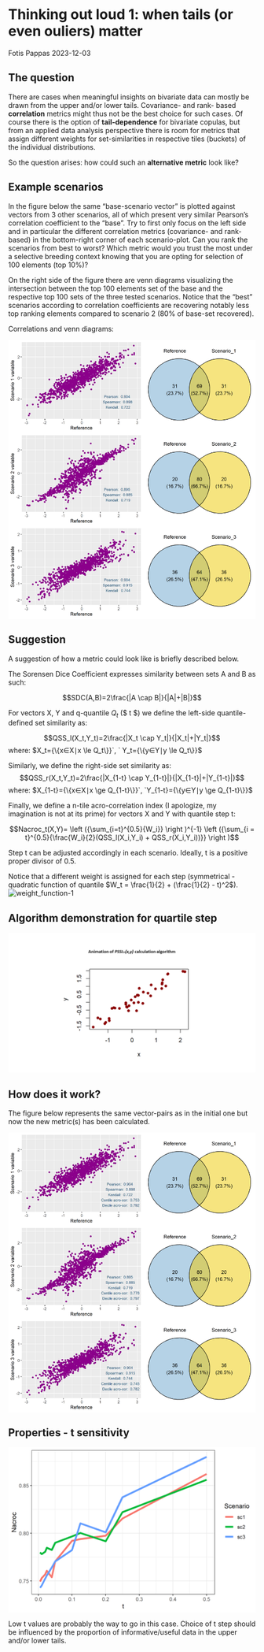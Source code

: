 Thinking out loud 1: when tails (or even ouliers) matter
================
Fotis Pappas
2023-12-03

## The question

There are cases when meaningful insights on bivariate data can mostly be
drawn from the upper and/or lower tails. Covariance- and rank- based
**correlation** metrics might thus not be the best choice for such
cases. Of course there is the option of **tail-dependence** for
bivariate copulas, but from an applied data analysis perspective there
is room for metrics that assign different weights for set-similarities
in respective tiles (buckets) of the individual distributions.

So the question arises: how could such an **alternative metric** look
like?

## Example scenarios

In the figure below the same “base-scenario vector” is plotted against
vectors from 3 other scenarios, all of which present very similar
Pearson’s correlation coefficient to the “base”. Try to first only focus
on the left side and in particular the different correlation metrics
(covariance- and rank- based) in the bottom-right corner of each
scenario-plot. Can you rank the scenarios from best to worst? Which
metric would you trust the most under a selective breeding context
knowing that you are opting for selection of 100 elements (top 10%)?

On the right side of the figure there are venn diagrams visualizing the
intersection between the top 100 elements set of the base and the
respective top 100 sets of the three tested scenarios. Notice that the
“best” scenarios according to correlation coefficients are recovering
notably less top ranking elements compared to scenario 2 (80% of
base-set recovered).

Correlations and venn diagrams:

<img src="NacroCor_files/figure-gfm/fig1-1.png" style="display: block; margin: auto;" />

## Suggestion

A suggestion of how a metric could look like is briefly described below.

The Sorensen Dice Coefficient expresses similarity between sets A and B
as such:

$$SDC(A,B)=2\frac{|A \cap B|}{|A|+|B|}$$

For vectors X, Y and q-quantile $Q_t$ (\$ t \$) we define the left-side
quantile-defined set similarity as:

$$QSS_l(X_t,Y_t)=2\frac{|X_t \cap Y_t|}{|X_t|+|Y_t|}$$ where:
$`X_t={\{x∈X∣x \le Q_t\}}`, ` Y_t={\{y∈Y∣y \le Q_t\}}`$

Similarly, we define the right-side set similarity as:
$$QSS_r(X_t,Y_t)=2\frac{|X_{1-t} \cap Y_{1-t}|}{|X_{1-t}|+|Y_{1-t}|}$$
where:
$`X_{1-t}={\{x∈X∣x \ge Q_{1-t}\}}`, `Y_{1-t}={\{y∈Y∣y \ge Q_{1-t}\}}`$

Finally, we define a n-tile acro-correlation index (I apologize, my
imagination is not at its prime) for vectors X and Y with quantile step
t:

$$Nacroc_t(X,Y)= \left ({\sum_{i=t}^{0.5}{W_i}} \right )^{-1} \left ({\sum_{i = t}^{0.5}{\frac{W_i}{2}(QSS_l(X_i,Y_i) + QSS_r(X_i,Y_i))}} \right )$$

Step t can be adjusted accordingly in each scenario. Ideally, t is a
positive proper divisor of 0.5.

Notice that a different weight is assigned for each step (symmetrical -
quadratic function of quantile
$W_t = \frac{1}{2} + (\frac{1}{2} - t)^2$).
![weight_function-1](https://github.com/pappasfotios/NacroCor/assets/49454378/7f5d6ce2-33b6-473a-bc42-dd6ad28bb41d)

## Algorithm demonstration for quartile step

![](./output_gif.gif)

## How does it work?

The figure below represents the same vector-pairs as in the initial one
but now the new metric(s) has been calculated.

<img src="NacroCor_files/figure-gfm/fig 3-1.png" style="display: block; margin: auto;" />

## Properties - t sensitivity

<img src="NacroCor_files/figure-gfm/properties-1.png" style="display: block; margin: auto;" />

Low t values are probably the way to go in this case. Choice of t step should be influenced by the proportion of informative/useful data in the upper and/or lower tails.
